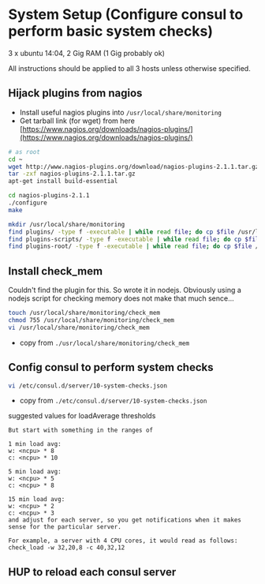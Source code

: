 # System Setup (Configure consul to perform basic system checks)

3 x ubuntu 14:04, 2 Gig RAM (1 Gig probably ok)

All instructions should be applied to all 3 hosts unless otherwise specified.

## Hijack plugins from nagios

* Install useful nagios plugins into `/usr/local/share/monitoring`
* Get tarball link (for wget) from here [https://www.nagios.org/downloads/nagios-plugins/](https://www.nagios.org/downloads/nagios-plugins/)

```bash
# as root
cd ~
wget http://www.nagios-plugins.org/download/nagios-plugins-2.1.1.tar.gz
tar -zxf nagios-plugins-2.1.1.tar.gz
apt-get install build-essential

cd nagios-plugins-2.1.1
./configure
make

mkdir /usr/local/share/monitoring
find plugins/ -type f -executable | while read file; do cp $file /usr/local/share/monitoring; done
find plugins-scripts/ -type f -executable | while read file; do cp $file /usr/local/share/monitoring; done
find plugins-root/ -type f -executable | while read file; do cp $file /usr/local/share/monitoring; done

```

## Install check_mem

Couldn't find the plugin for this. So wrote it in nodejs. Obviously using a nodejs script for checking memory does not make that much sence...

```bash
touch /usr/local/share/monitoring/check_mem
chmod 755 /usr/local/share/monitoring/check_mem
vi /usr/local/share/monitoring/check_mem
```

* copy from `./usr/local/share/monitoring/check_mem`


## Config consul to perform system checks

```bash
vi /etc/consul.d/server/10-system-checks.json
```
* copy from `./etc/consul.d/server/10-system-checks.json`

suggested values for loadAverage thresholds

```
But start with something in the ranges of

1 min load avg:
w: <ncpu> * 8
c: <ncpu> * 10

5 min load avg:
w: <ncpu> * 5
c: <ncpu> * 8

15 min load avg:
w: <ncpu> * 2
c: <ncpu> * 3
and adjust for each server, so you get notifications when it makes sense for the particular server.

For example, a server with 4 CPU cores, it would read as follows: check_load -w 32,20,8 -c 40,32,12

```

## HUP to reload each consul server



